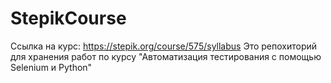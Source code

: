 # StepikCourse
Ссылка на курс: https://stepik.org/course/575/syllabus
Это репохиторий для хранения работ по курсу "Автоматизация тестирования с помощью Selenium и Python"
